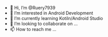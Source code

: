 - 👋 Hi, I’m @Ruery7939
- 👀 I’m interested in Android Development
- 🌱 I’m currently learning Kotiln/Android Studio
- 💞️ I’m looking to collaborate on ...
- 📫 How to reach me ...

<!---
ParkJiHun7939/ParkJiHun7939 is a ✨ special ✨ repository because its `README.md` (this file) appears on your GitHub profile.
You can click the Preview link to take a look at your changes.
--->
